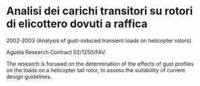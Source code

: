 ---
---

# Analisi dei carichi transitori su rotori di elicottero dovuti a raffica

2002-2003
(Analysis of gust-induced transient loads on helicopter rotors)

Agusta Research Contract 02/1250/FAV.

The research is focused on the determination of the effects of gust profiles on the loads on a helicopter tail rotor, to assess the suitability of current design guidelines. 
